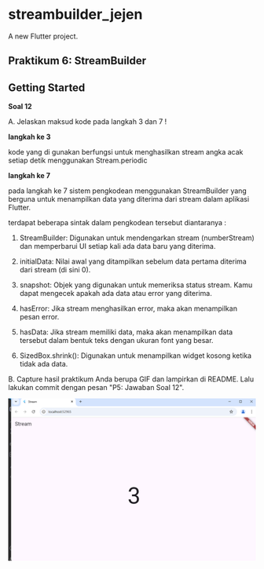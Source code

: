 # streambuilder_jejen

A new Flutter project.

## **Praktikum 6: StreamBuilder**

## Getting Started

**Soal 12**

A. Jelaskan maksud kode pada langkah 3 dan 7 !

**langkah ke 3**

kode yang di gunakan berfungsi untuk menghasilkan stream angka acak setiap detik menggunakan Stream.periodic

**langkah ke 7**

pada langkah ke 7 sistem pengkodean menggunakan StreamBuilder yang berguna untuk menampilkan data yang diterima dari stream dalam aplikasi Flutter.

terdapat beberapa sintak dalam pengkodean tersebut diantaranya :

1. StreamBuilder: Digunakan untuk mendengarkan stream (numberStream) dan memperbarui UI setiap kali ada data 
   baru yang diterima.

2. initialData: Nilai awal yang ditampilkan sebelum data pertama diterima dari stream (di sini 0).

3. snapshot: Objek yang digunakan untuk memeriksa status stream. Kamu dapat mengecek apakah ada data atau error 
   yang diterima.

4. hasError: Jika stream menghasilkan error, maka akan menampilkan pesan error.

5. hasData: Jika stream memiliki data, maka akan menampilkan data tersebut dalam bentuk teks dengan ukuran font 
   yang besar.

6. SizedBox.shrink(): Digunakan untuk menampilkan widget kosong ketika tidak ada data.

 B. Capture hasil praktikum Anda berupa GIF dan lampirkan di README.
  Lalu lakukan commit dengan pesan "P5: Jawaban Soal 12".

![Screenshoot streambuilder_jejen](images/JawabanSoal12.png)


